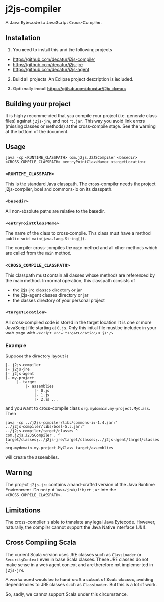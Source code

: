 # j2js-compiler

A Java Bytecode to JavaScript Cross-Compiler.

## Installation

1. You need to install this and the following projects

* https://github.com/decatur/j2js-compiler
* https://github.com/decatur/j2js-jre
* https://github.com/decatur/j2js-agent

2. Build all projects. An Eclipse project description is included.

3. Optionally install https://github.com/decatur/j2js-demos

## Building your project

It is highly recommended that you compile your project (i.e. generate class files) against `j2js-jre`, and not `rt.jar`. This way you avoid link errors (missing classes or methods) at the cross-compile stage. See the warning at the bottom of the document.

## Usage

    java -cp <RUNTIME_CLASSPATH> com.j2js.J2JSCompiler <basedir> <CROSS_COMPILE_CLASSPATH> <entryPointClassName> <targetLocation>

### `<RUNTIME_CLASSPATH>`

This is the standard Java classpath.
The cross-compiler needs the project j2js-compiler, bcel and commons-io on its classpath. 

### `<basedir>`

All non-absolute paths are relative to the basedir.

### `<entryPointClassName>`

The name of the class to cross-compile. This class must have a method
`public void main(java.lang.String[])`.

The compiler cross-compiles the `main` method and all other methods which are called from the `main` method.

### `<CROSS_COMPILE_CLASSPATH>`

This classpath must contain all classes whose methods are referenced by the main method.
In normal operation, this classpath consists of
* the j2js-jre classes directory or jar
* the j2js-agent classes directory or jar
* the classes directory of your personal project

### `<targetLocation>`
All cross-compiled code is stored in the target location. It is one or more JavaScript file starting at
`0.js`. Only this initial file must be included in your web page with
`<script src='targetLocation/0.js'/>`.

### Example

Suppose the directory layout is

    |- j2js-compiler
    |- j2js-jre
    |- j2js-agent
    |- my-project
         |- target
             |- assemblies
                 |- 0.js
                 |- 1.js
                 |- 2.js ...

and you want to cross-compile class `org.mydomain.my-project.MyClass`. Then
    
    java -cp ../j2js-compiler/libs/commons-io-1.4.jar;^
    ../j2js-compiler/libs/bcel-5.1.jar;^
    ../j2js-compiler/target/classes ^
    com.j2js.J2JSCompiler . ^
    target/classes;../j2js-jre/target/classes;../j2js-agent/target/classes ^
    org.mydomain.my-project.MyClass target/assemblies

will create the assemblies.

## Warning
The project `j2js-jre` contains a hand-crafted version of the Java Runtime Environment. Do not put `Java/jreX/lib/rt.jar` into the `<CROSS_COMPILE_CLASSPATH>`.

## Limitations
The cross-compiler is able to translate any legal Java Bytecode. However, naturally, the compiler cannot support the Java Native Interface (JNI).

## Cross Compiling Scala
The current Scala version uses JRE classes such as `ClassLoader` or `SecurityContext` even in base Scala classes. These JRE classes do not make sense in a web agent context and are therefore not implemented in `j2js-jre`.

A workaround would be to hand-craft a subset of Scala classes, avoiding dependencies to JRE classes such as `ClassLoader`. But this is a lot of work.

So, sadly, we cannot support Scala under this circumstance.